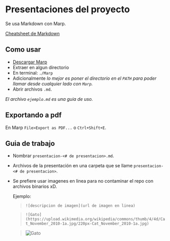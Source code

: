 # Presentaciones del proyecto
Se usa Markdown con Marp.

[Cheatsheet de Markdown](https://github.com/adam-p/markdown-here/wiki/Markdown-Cheatsheet)

## Como usar

 - [Descargar Marp](https://yhatt.github.io/marp/)
 - Extraer en algun directorio
 - En terminal: ```./Marp```
 - Adicionalmente _lo mejor es poner el directorio en el ```PATH``` para poder llamar desde cualquier lado con ```Marp```._
 - Abrir archivos ```.md```.

  _El archivo ```ejemplo.md``` es una guia de uso._

## Exportando a pdf

  En Marp ```File>Export as PDF...``` o ```Ctrl+Shift+E```.

## Guia de trabajo
  - Nombrar ```presentacion-<# de presentacion>.md```.
  - Archivos de la presentación en una carpeta que se llame ```presentacion-<# de presentacion>```.
  - Se prefiere usar imagenes en linea para no contaminar el repo con archivos binarios xD.

    Ejemplo:
    > ```![descripcion de imagen](url de imagen en linea)```

    >```![Gato](https://upload.wikimedia.org/wikipedia/commons/thumb/4/4d/Cat_November_2010-1a.jpg/220px-Cat_November_2010-1a.jpg)```

    > ![Gato](https://upload.wikimedia.org/wikipedia/commons/thumb/4/4d/Cat_November_2010-1a.jpg/220px-Cat_November_2010-1a.jpg)
